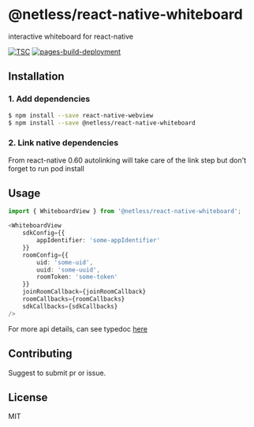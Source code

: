 # @netless/react-native-whiteboard

interactive whiteboard for react-native

[![TSC](https://github.com/netless-io/react-native-whiteboard/actions/workflows/tsc.yml/badge.svg)](https://github.com/netless-io/react-native-whiteboard/actions/workflows/tsc.yml)
[![pages-build-deployment](https://github.com/netless-io/react-native-whiteboard/actions/workflows/pages/pages-build-deployment/badge.svg)](https://github.com/netless-io/react-native-whiteboard/actions/workflows/pages/pages-build-deployment)

## Installation

### 1. Add dependencies

```sh
$ npm install --save react-native-webview
$ npm install --save @netless/react-native-whiteboard
```

### 2. Link native dependencies

From react-native 0.60 autolinking will take care of the link step but don't forget to run pod install

## Usage

```ts
import { WhiteboardView } from '@netless/react-native-whiteboard';

<WhiteboardView 
    sdkConfig={{
        appIdentifier: 'some-appIdentifier'
    }}
    roomConfig={{
        uid: 'some-uid', 
        uuid: 'some-uuid', 
        roomToken: 'some-token'
    }}
    joinRoomCallback={joinRoomCallback}
    roomCallbacks={roomCallbacks}
    sdkCallbacks={sdkCallbacks}
/>
```

For more api details, can see typedoc [here](https://netless-io.github.io/react-native-whiteboard/)

## Contributing

Suggest to submit pr or issue.

## License

MIT
